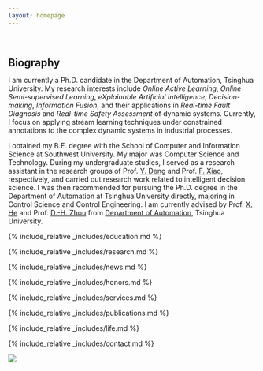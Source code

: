 ```yaml
---
layout: homepage
---
```


<h1 id="about-me"></h1>

<h2 style="margin: 60px 0px 10px;">Biography</h2>

I am currently a Ph.D. candidate in the Department of Automation, Tsinghua University. My research interests include *Online Active Learning*, *Online Semi-supervised Learning*, *eXplainable Artificial Intelligence*, *Decision-making*, *Information Fusion*, and their applications in *Real-time Fault Diagnosis* and *Real-time Safety Assessment* of dynamic systems. Currently, I focus on applying stream learning techniques under constrained annotations to the complex dynamic systems in industrial processes.

I obtained my B.E. degree with the School of Computer and Information Science at Southwest University. My major was Computer Science and Technology. During my undergraduate studies, I served as a research assistant in the research groups of Prof. [Y. Deng][1] and Prof. [F. Xiao][2], respectively, and carried out research work related to intelligent decision science. I was then recommended for pursuing the Ph.D. degree in the Department of Automation at Tsinghua University directly, majoring in Control Science and Control Engineering. I am currently advised by Prof. [X. He][3] and Prof. [D.-H. Zhou][4] from [Department of Automation][5], Tsinghua University.


{% include_relative _includes/education.md %}

{% include_relative _includes/research.md %}

{% include_relative _includes/news.md %}

{% include_relative _includes/honors.md %}

{% include_relative _includes/services.md %}

{% include_relative _includes/publications.md %}

{% include_relative _includes/life.md %}

{% include_relative _includes/contact.md %}


<a href='https://clustrmaps.com/site/1bwks'  title='Visit tracker'><img src='//clustrmaps.com/map_v2.png?cl=ffffff&w=300&t=m&d=LGj6RE6LhpFSSVGleEqnCwQSYhx0OfZ_k_oaTnm3L_g&co=56b0f0&ct=ffffff'/></a>

[1]:	https://scholar.google.com/citations?user=Zuhod6sAAAAJ&hl=zh-CN&oi=ao
[2]:	http://www.cse.cqu.edu.cn/info/2095/5902.htm
[3]:	https://www.au.tsinghua.edu.cn/info/1092/1527.htm
[4]:	https://www.au.tsinghua.edu.cn/info/1110/1582.htm
[5]:	https://www.au.tsinghua.edu.cn/index.htm